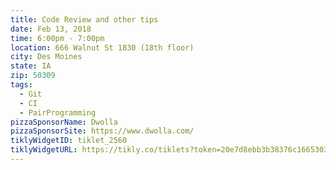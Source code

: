 ```yaml
---
title: Code Review and other tips
date: Feb 13, 2018
time: 6:00pm - 7:00pm
location: 666 Walnut St 1830 (18th floor)
city: Des Moines
state: IA
zip: 50309
tags:
  - Git
  - CI
  - PairProgramming
pizzaSponsorName: Dwolla
pizzaSponsorSite: https://www.dwolla.com/
tiklyWidgetID: tiklet_2560
tiklyWidgetURL: https://tikly.co/tiklets?token=20e7d8ebb3b38376c16653031f6a98b53b709f1b
---
```

